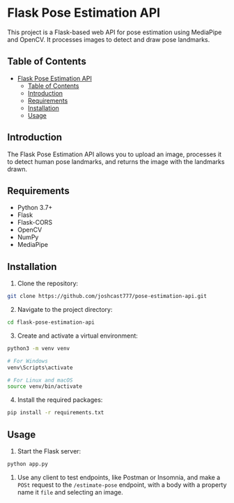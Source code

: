 # Flask Pose Estimation API

This project is a Flask-based web API for pose estimation using MediaPipe and OpenCV. It processes images to detect and draw pose landmarks.

## Table of Contents

- [Flask Pose Estimation API](#flask-pose-estimation-api)
	- [Table of Contents](#table-of-contents)
	- [Introduction](#introduction)
	- [Requirements](#requirements)
	- [Installation](#installation)
	- [Usage](#usage)

## Introduction

The Flask Pose Estimation API allows you to upload an image, processes it to detect human pose landmarks, and returns the image with the landmarks drawn.

## Requirements

- Python 3.7+
- Flask
- Flask-CORS
- OpenCV
- NumPy
- MediaPipe

## Installation

1. Clone the repository:

```sh
git clone https://github.com/joshcast777/pose-estimation-api.git
```

2. Navigate to the project directory:

```bash
cd flask-pose-estimation-api
```

3. Create and activate a virtual environment:

```sh
python3 -m venv venv

# For Windows
venv\Scripts\activate

# For Linux and macOS
source venv/bin/activate
```

4. Install the required packages:

```sh
pip install -r requirements.txt
```

## Usage

1. Start the Flask server:

```sh
python app.py
```

1. Use any client to test endpoints, like Postman or Insomnia, and make a `POSt` request to the `/estimate-pose` endpoint, with a body with a property name it `file` and selecting an image.
